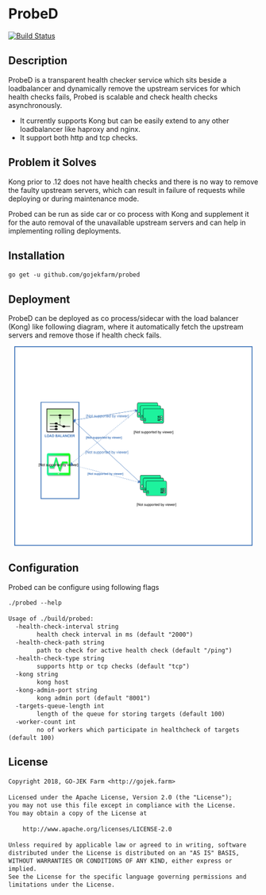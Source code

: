 # ProbeD

[![Build Status](https://travis-ci.org/gojekfarm/probed.svg?branch=master)](https://travis-ci.org/gojekfarm/probed)

## Description

ProbeD is a transparent health checker service which sits beside a loadbalancer and dynamically remove the upstream services for which health checks fails, Probed is scalable and check health checks asynchronously.

- It currently supports Kong but can be easily extend to any other loadbalancer like haproxy and nginx.
- It support both http and tcp checks.


## Problem it Solves 

Kong prior to .12 does not have health checks and there is no way to remove the faulty upstream servers, which can result in failure of requests while deploying or during maintenance mode.

Probed can be run as side car or co process with Kong and supplement it for the auto removal of the unavailable upstream servers and can help in implementing rolling deployments.

## Installation

```
go get -u github.com/gojekfarm/probed
```

## Deployment 

ProbeD can be deployed as co process/sidecar with the load balancer (Kong) like following diagram, where it automatically fetch the upstream servers and remove those if health check fails.

<p align="center"><img src="docs/deployment.svg" width="480"></p>

## Configuration

Probed can be configure using following flags

```
./probed --help                                                         

Usage of ./build/probed:
  -health-check-interval string
    	health check interval in ms (default "2000")
  -health-check-path string
    	path to check for active health check (default "/ping")
  -health-check-type string
    	supports http or tcp checks (default "tcp")
  -kong string
    	kong host
  -kong-admin-port string
    	kong admin port (default "8001")
  -targets-queue-length int
    	length of the queue for storing targets (default 100)
  -worker-count int
    	no of workers which participate in healthcheck of targets (default 100)

```

## License
```
Copyright 2018, GO-JEK Farm <http://gojek.farm>

Licensed under the Apache License, Version 2.0 (the "License");
you may not use this file except in compliance with the License.
You may obtain a copy of the License at

    http://www.apache.org/licenses/LICENSE-2.0

Unless required by applicable law or agreed to in writing, software
distributed under the License is distributed on an "AS IS" BASIS,
WITHOUT WARRANTIES OR CONDITIONS OF ANY KIND, either express or implied.
See the License for the specific language governing permissions and
limitations under the License.
```

